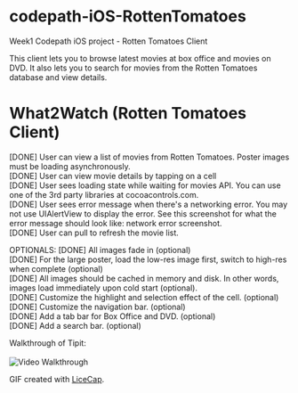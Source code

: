 codepath-iOS-RottenTomatoes
===========================

Week1 Codepath iOS project - Rotten Tomatoes Client

This client lets you to browse latest movies at box office and movies on DVD. It also lets you to search for movies from the Rotten Tomatoes database and view details.

What2Watch (Rotten Tomatoes Client) <br>
===========================

[DONE] User can view a list of movies from Rotten Tomatoes. Poster images must be loading asynchronously. <br>
[DONE] User can view movie details by tapping on a cell <br>
[DONE] User sees loading state while waiting for movies API. You can use one of the 3rd party libraries at cocoacontrols.com. <br>
[DONE] User sees error message when there's a networking error. You may not use UIAlertView to display the error. See this screenshot for what the error message should look like: network error screenshot. <br>
[DONE] User can pull to refresh the movie list. <br>

OPTIONALS:
[DONE] All images fade in (optional) <br>
[DONE] For the large poster, load the low-res image first, switch to high-res when complete (optional) <br>
[DONE] All images should be cached in memory and disk. In other words, images load immediately upon cold start (optional). <br>
[DONE] Customize the highlight and selection effect of the cell. (optional) <br>
[DONE] Customize the navigation bar. (optional) <br>
[DONE] Add a tab bar for Box Office and DVD. (optional) <br>
[DONE] Add a search bar. (optional) <br>

Walkthrough of Tipit: <br> <br>
![Video Walkthrough](what2watch.gif)

GIF created with [LiceCap](http://www.cockos.com/licecap/).

